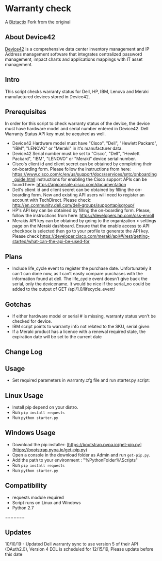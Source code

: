 # Warranty check

A <a href="https://biztactix.com.au">Biztactix</a> Fork from the original

## About Device42
[Device42](http://www.device42.com) is a comprehensive data center inventory management and IP Address management software that integrates centralized password management, impact charts and applications mappings with IT asset management.

## Intro
This script checks warranty status for Dell, HP, IBM, Lenovo and Meraki manufactured devices stored in Device42.

## Prerequisites
In order for this script to check warranty status of the device, the device must have hardware model and serial number entered in Device42. Dell Warranty Status API key must be acquired as well.
- Device42 Hardware model must have "Cisco", "Dell", "Hewlett Packard", "IBM", "LENOVO" or "Meraki" in it's manufacturer data.
- Device42 Serial number must be set to "Cisco", "Dell", "Hewlett Packard", "IBM", "LENOVO" or "Meraki" device serial number.
- Cisco's client id and client secret can be obtained by completing their on-boarding form. Please follow the instructions from here: https://www.cisco.com/c/en/us/support/docs/services/sntc/onboarding_guide.html instructions for enabling the Cisco support APIs can be found here: https://apiconsole.cisco.com/documentation
- Dell's client id and client secret can be obtained by filling the on-boarding form. New and existing API users will need to register an account with TechDirect. Please check: http://en.community.dell.com/dell-groups/supportapisgroup/
- HP's API key can be obtained by filling the on-boarding form. Please, follow the instructions from here: https://developers.hp.com/css-enroll
- Merakis API key can be obtained by going to the organization > settings page on the Meraki dashboard. Ensure that the enable access to API checkbox is selected then go to your profile to generate the API key. Please check https://developer.cisco.com/meraki/api/#/rest/getting-started/what-can-the-api-be-used-for
## Plans
- Include life_cycle event to register the purchase date. Unfortunately it can’t can done now, as I can’t easily compare purchases with the information found at dell. The life_cycle event doesn’t give back the serial, only the devicename. It would be nice if the serial_no could be added to the output of GET /api/1.0/lifecycle_event/

## Gotchas
- If either hardware model or serial # is missing, warranty status won't be checked for device.
- IBM script points to warranty info not related to the SKU, serial given
- If a Meraki product has a licence with a renewal required state, the expiration date will be set to the current date

## Change Log

## Usage
- Set required parameters in warranty.cfg file and run starter.py script:

## Linux Usage
- Install pip depend on your distro.
- Run `pip install requests`
- Run `python starter.py`

## Windows Usage
- Download the pip installer: [https://bootstrap.pypa.io/get-pip.py](https://bootstrap.pypa.io/get-pip.py)
- Open a console in the download folder as Admin and run `get-pip.py`.
- Add the path to your environment : "%PythonFolder%\Scripts"
- Run `pip install requests`
- Run `python starter.py`

## Compatibility
* requests module required
* Script runs on Linux and Windows
* Python 2.7

=======

## Updates
10/10/19 - Updated Dell warranty sync to use version 5 of their API (OAuth2.0), Version 4 EOL is scheduled for 12/15/19, Please update before this date